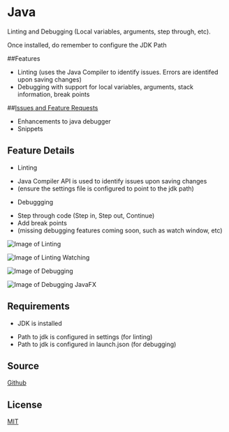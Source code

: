 # Java
Linting and Debugging (Local variables, arguments, step through, etc).

Once installed, do remember to configure the JDK Path

##Features
* Linting (uses the Java Compiler to identify issues. Errors are identifed upon saving changes)
* Debugging with support for local variables, arguments, stack information, break points

##[Issues and Feature Requests](https://github.com/DonJayamanne/javaVSCode/issues)
* Enhancements to java debugger
* Snippets

## Feature Details
* Linting
 + Java Compiler API is used to identify issues upon saving changes
 + (ensure the settings file is configured to point to the jdk path)
* Debuggging
 + Step through code (Step in, Step out, Continue)
 + Add break points
 + (missing debugging features coming soon, such as watch window, etc)


![Image of Linting](https://raw.githubusercontent.com/DonJayamanne/javaVSCode/master/images/general.gif)

![Image of Linting Watching](https://raw.githubusercontent.com/DonJayamanne/javaVSCode/master/images/goToDef.gif)

![Image of Debugging](https://raw.githubusercontent.com/DonJayamanne/javaVSCode/master/images/standardDebugging.gif)

![Image of Debugging JavaFX](https://raw.githubusercontent.com/DonJayamanne/javaVSCode/master/images/flaskDebugging.gif)

## Requirements
* JDK is installed
 + Path to jdk is configured in settings (for linting)
 + Path to jdk is configured in launch.json (for debugging)

## Source

[Github](https://github.com/DonJayamanne/javaVSCode)

                
## License

[MIT](https://raw.githubusercontent.com/DonJayamanne/javaVSCode/master/LICENSE)
